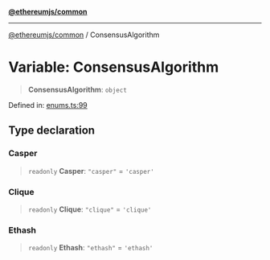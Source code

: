 [**@ethereumjs/common**](../README.md)

***

[@ethereumjs/common](../README.md) / ConsensusAlgorithm

# Variable: ConsensusAlgorithm

> **ConsensusAlgorithm**: `object`

Defined in: [enums.ts:99](https://github.com/ethereumjs/ethereumjs-monorepo/blob/master/packages/common/src/enums.ts#L99)

## Type declaration

### Casper

> `readonly` **Casper**: `"casper"` = `'casper'`

### Clique

> `readonly` **Clique**: `"clique"` = `'clique'`

### Ethash

> `readonly` **Ethash**: `"ethash"` = `'ethash'`
